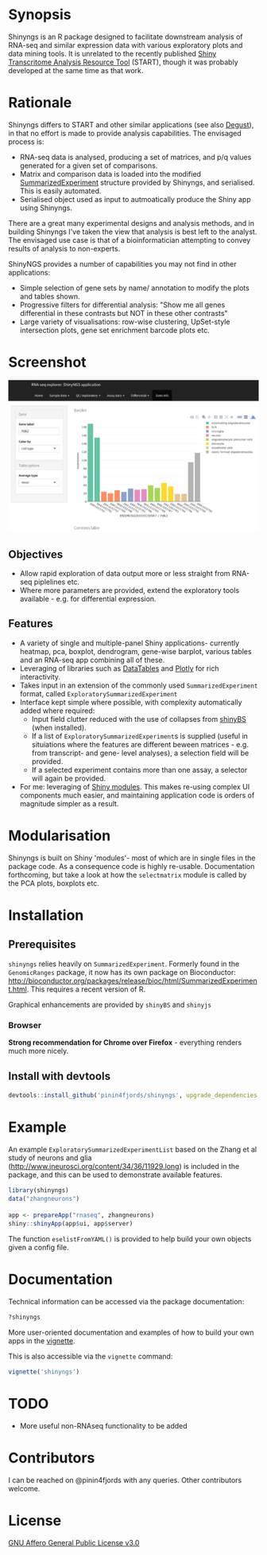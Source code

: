 <!-- README.md is generated from README.Rmd. Please edit that file -->
Synopsis
========

Shinyngs is an R package designed to facilitate downstream analysis of RNA-seq and similar expression data with various exploratory plots and data mining tools. It is unrelated to the recently published [Shiny Transcritome Analysis Resource Tool](https://github.com/jminnier/STARTapp) (START), though it was probably developed at the same time as that work.

Rationale
=========

Shinyngs differs to START and other similar applications (see also [Degust](http://www.vicbioinformatics.com/degust/)), in that no effort is made to provide analysis capabilities. The envisaged process is:

-   RNA-seq data is analysed, producing a set of matrices, and p/q values generated for a given set of comparisons.
-   Matrix and comparison data is loaded into the modified [SummarizedExperiment](http://bioconductor.org/packages/release/bioc/html/SummarizedExperiment.html) structure provided by Shinyngs, and serialised. This is easily automated.
-   Serialised object used as input to autmoatically produce the Shiny app using Shinyngs.

There are a great many experimental designs and analysis methods, and in building Shinyngs I've taken the view that analysis is best left to the analyst. The envisaged use case is that of a bioinformatician attempting to convey results of analysis to non-experts.

ShinyNGS provides a number of capabilities you may not find in other applications:

-   Simple selection of gene sets by name/ annotation to modify the plots and tables shown.
-   Progressive filters for differential analysis: "Show me all genes differential in these contrasts but NOT in these other contrasts"
-   Large variety of visualisations: row-wise clustering, UpSet-style intersection plots, gene set enrichment barcode plots etc.

Screenshot
==========

![Example: the gene page](screenshots/gene_page.png)

Objectives
----------

-   Allow rapid exploration of data output more or less straight from RNA-seq piplelines etc.
-   Where more parameters are provided, extend the exploratory tools available - e.g. for differential expression.

Features
--------

-   A variety of single and multiple-panel Shiny applications- currently heatmap, pca, boxplot, dendrogram, gene-wise barplot, various tables and an RNA-seq app combining all of these.
-   Leveraging of libraries such as [DataTables](https://rstudio.github.io/DT/) and [Plotly](https://plot.ly/) for rich interactivity.
-   Takes input in an extension of the commonly used `SummarizedExperiment` format, called `ExploratorySummarizedExperiment`
-   Interface kept simple where possible, with complexity automatically added where required:
    -   Input field clutter reduced with the use of collapses from [shinyBS](https://ebailey78.github.io/shinyBS/index.html) (when installed).
    -   If a list of `ExploratorySummarizedExperiment`s is supplied (useful in situiations where the features are different beween matrices - e.g. from transcript- and gene- level analyses), a selection field will be provided.
    -   If a selected experiment contains more than one assay, a selector will again be provided.
-   For me: leveraging of [Shiny modules](http://shiny.rstudio.com/articles/modules.html). This makes re-using complex UI components much easier, and maintaining application code is orders of magnitude simpler as a result.

Modularisation
==============

Shinyngs is built on Shiny 'modules'- most of which are in single files in the package code. As a consequence code is highly re-usable. Documentation forthcoming, but take a look at how the `selectmatrix` module is called by the PCA plots, boxplots etc.

Installation
============

Prerequisites
-------------

`shinyngs` relies heavily on `SummarizedExperiment`. Formerly found in the `GenomicRanges` package, it now has its own package on Bioconductor: <http://bioconductor.org/packages/release/bioc/html/SummarizedExperiment.html>. This requires a recent version of R.

Graphical enhancements are provided by `shinyBS` and `shinyjs`

### Browser

**Strong recommendation for Chrome over Firefox** - everything renders much more nicely.

Install with devtools
---------------------

``` r
devtools::install_github('pinin4fjords/shinyngs', upgrade_dependencies = FALSE)
```

Example
=======

An example `ExploratorySummarizedExperimentList` based on the Zhang et al study of neurons and glia (<http://www.jneurosci.org/content/34/36/11929.long>) is included in the package, and this can be used to demonstrate available features.

``` r
library(shinyngs)
data("zhangneurons")

app <- prepareApp("rnaseq", zhangneurons)
shiny::shinyApp(app$ui, app$server)
```

The function `eselistFromYAML()` is provided to help build your own objects given a config file.

Documentation
=============

Technical information can be accessed via the package documentation:

``` r
?shinyngs
```

More user-oriented documentation and examples of how to build your own apps in the [vignette](http://htmlpreview.github.io/?https://github.com/pinin4fjords/shinyngs/blob/master/inst/doc/shinyngs.html).

This is also accessible via the `vignette` command:

``` r
vignette('shinyngs')
```

TODO
====

-   More useful non-RNAseq functionality to be added

Contributors
============

I can be reached on @pinin4fjords with any queries. Other contributors welcome.

License
=======

[GNU Affero General Public License v3.0](LICENSE.txt)
